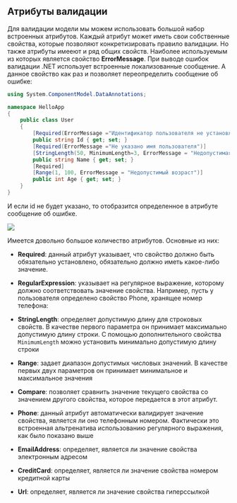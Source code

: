 ## Атрибуты валидации

Для валидации модели мы можем использовать большой набор встроенных атрибутов. Каждый атрибут может иметь свои собственные свойства, которые позволяют конкретизировать 
правило валидации. Но также атрибуты имееют и ряд общих свойств. Наиболее используемым из которых является свойство **ErrorMessage**. 
При выводе ошибок валидации .NET использует встроенные локализованные сообщение. А данное свойство как раз и позволяет переопределить сообщение об ошибке:

```cs
using System.ComponentModel.DataAnnotations;

namespace HelloApp
{
    public class User
    {
        [Required(ErrorMessage ="Идентификатор пользователя не установлен")]
        public string Id { get; set; }
        [Required(ErrorMessage ="Не указано имя пользователя")]
        [StringLength(50, MinimumLength=3, ErrorMessage = "Недопустимая длина имени")]
        public string Name { get; set; }
        [Required]
        [Range(1, 100, ErrorMessage = "Недопустимый возраст")]
        public int Age { get; set; }
    }
}
```

И если id не будет указано, то отобразится определенное в атрибуте сообщение об ошибке.

![](https://metanit.com/web/javascript/./pics/26.3.png)

Имеется довольно большое количество атрибутов. Основные из них:

- **Required**: данный атрибут указывает, что свойство должно быть обязательно установлено, обязательно должно иметь какое-либо значение.

- **RegularExpression**: указывает на регулярное выражение, которому должно соответствовать значение свойства. Например, пусть у 
пользователя определено свойство Phone, хранящее номер телефона:

- **StringLength**: определяет допустимую длину для строковых свойств. В качестве первого параметра он принимает максимально 
допустимую длину строки. С помощью дополнительного свойства `MinimumLength` можно установить минимально допустимую длину строки

- **Range**: задает диапазон допустимых числовых значений. В качестве первых двух параметров он принимает минимальное и максимальное значения

- **Compare**: позволяет сравнить значение текущего свойства со значением другого свойства, которое передается в этот атрибут.

- **Phone**: данный атрибут автоматически валидирует значение свойства, является ли оно телефонным номером. Фактически это встроенная альтренатива 
использованию регулярного выражения, как было показано выше

- **EmailAddress**: определяет, является ли значение свойства электронным адресом

- **CreditCard**: определяет, является ли значение свойства номером кредитной карты

- **Url**: определяет, является ли значение свойства гиперссылкой

